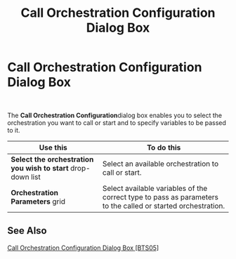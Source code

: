 ﻿---
title: Call Orchestration Configuration Dialog Box
TOCTitle: Call Orchestration Configuration Dialog Box
ms:assetid: fdbac3e5-383c-4d6e-bdb9-ef1d4de25fc5
ms:mtpsurl: https://msdn.microsoft.com/en-us/library/Aa562133(v=BTS.80)
ms:contentKeyID: 51533724
ms.date: 08/30/2017
mtps_version: v=BTS.80
f1_keywords:
- bts10.orch.config.call
---

# Call Orchestration Configuration Dialog Box

 

The **Call Orchestration Configuration**dialog box enables you to select the orchestration you want to call or start and to specify variables to be passed to it.

<table>
<thead>
<tr class="header">
<th>Use this</th>
<th>To do this</th>
</tr>
</thead>
<tbody>
<tr class="odd">
<td><strong>Select the orchestration you wish to start</strong> drop-down list</td>
<td>Select an available orchestration to call or start.</td>
</tr>
<tr class="even">
<td><strong>Orchestration Parameters</strong> grid</td>
<td>Select available variables of the correct type to pass as parameters to the called or started orchestration.</td>
</tr>
</tbody>
</table>


## See Also

[Call Orchestration Configuration Dialog Box \[BTS05\]](call-orchestration-configuration-dialog-box.md)

